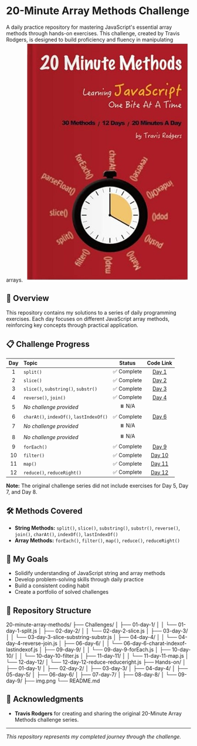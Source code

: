 # 20-Minute Array Methods Challenge

A daily practice repository for mastering JavaScript's essential array methods through hands-on exercises. This challenge, created by Travis Rodgers, is designed to build proficiency and fluency in manipulating arrays.
![img.png](img.png)

## 🚀 Overview

This repository contains my solutions to a series of daily programming exercises. Each day focuses on different JavaScript array methods, reinforcing key concepts through practical application.

## 📋 Challenge Progress

| Day | Topic | Status | Code Link |
|:---:|:---|:---:|:---:|
| 1 | `split()` | ✅ Complete | [Day 1](./Challenges/01-day-1/01-day-1-split.js) |
| 2 | `slice()` | ✅ Complete | [Day 2](./Challenges/02-day-2/02-day-2-slice.js) |
| 3 | `slice()`, `substring()`, `substr()` | ✅ Complete | [Day 3](./Challenges/03-day-3/03-day-3-slice-substring-substr.js) |
| 4 | `reverse()`, `join()` | ✅ Complete | [Day 4](./Challenges/04-day-4/04-day-4-reverse-join.js) |
| 5 | *No challenge provided* | ⏸️ N/A | |
| 6 | `charAt()`, `indexOf()`, `lastIndexOf()` | ✅ Complete | [Day 6](./Challenges/06-day-6/06-day-6-charat-indexof-lastindexof.js) |
| 7 | *No challenge provided* | ⏸️ N/A | |
| 8 | *No challenge provided* | ⏸️ N/A | |
| 9 | `forEach()` | ✅ Complete | [Day 9](./Challenges/09-day-9/09-day-9-forEach.js) |
| 10 | `filter()` | ✅ Complete | [Day 10](./Challenges/10-day-10/10-day-10-filter.js) |
| 11 | `map()` | ✅ Complete | [Day 11](./Challenges/11-day-11/11-day-11-map.js) |
| 12 | `reduce()`, `reduceRight()` | ✅ Complete | [Day 12](./Challenges/12-day-12/12-day-12-reduce-reduceright.js) |

**Note:** The original challenge series did not include exercises for Day 5, Day 7, and Day 8.

## 🛠️ Methods Covered

- **String Methods:** `split()`, `slice()`, `substring()`, `substr()`, `reverse()`, `join()`, `charAt()`, `indexOf()`, `lastIndexOf()`
- **Array Methods:** `forEach()`, `filter()`, `map()`, `reduce()`, `reduceRight()`

## 🎯 My Goals

- Solidify understanding of JavaScript string and array methods
- Develop problem-solving skills through daily practice
- Build a consistent coding habit
- Create a portfolio of solved challenges

## 📁 Repository Structure
20-minute-array-methods/
├── Challenges/
│ ├── 01-day-1/
│ │ └── 01-day-1-split.js
│ ├── 02-day-2/
│ │ └── 02-day-2-slice.js
│ ├── 03-day-3/
│ │ └── 03-day-3-slice-substring-substr.js
│ ├── 04-day-4/
│ │ └── 04-day-4-reverse-join.js
│ ├── 06-day-6/
│ │ └── 06-day-6-charat-indexof-lastindexof.js
│ ├── 09-day-9/
│ │ └── 09-day-9-forEach.js
│ ├── 10-day-10/
│ │ └── 10-day-10-filter.js
│ ├── 11-day-11/
│ │ └── 11-day-11-map.js
│ └── 12-day-12/
│ └── 12-day-12-reduce-reduceright.js
├── Hands-on/
│ ├── 01-day-1/
│ ├── 02-day-2/
│ ├── 03-day-3/
│ ├── 04-day-4/
│ ├── 05-day-5/
│ ├── 06-day-6/
│ ├── 07-day-7/
│ ├── 08-day-8/
│ └── 09-day-9/
├── img.png
└── README.md


## 🙏 Acknowledgments

- **Travis Rodgers** for creating and sharing the original 20-Minute Array Methods challenge series.

---

*This repository represents my completed journey through the challenge.*